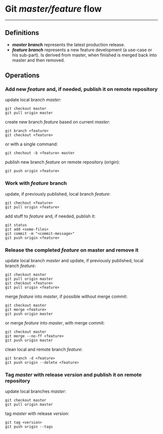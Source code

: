 # Git *master/feature* flow
----------------------------

## Definitions

- ***master branch***
represents the latest production release.
- ***feature branch***
represents a new feature development (a use-case or his sub-part). Is derived from master, when finished is merged back into master and then removed.


## Operations

### Add new *feature* and, if needed, publish it on remote repository

update local branch *master*:

    git checkout master
	git pull origin master

create new branch *feature* based on current *master*:

	git branch <feature>
    git checkout <feature>
 
 or with a single command:

	git chechout -b <feature> master

publish new branch *feature* on remote repository (origin):

	git push origin <feature>


### Work with *feature* branch

update, if previously published, local branch *feature*:

	git chechout <feature>
	git pull origin <feature>

add stuff to *feature* and, if needed, publish it:

	git status
	git add <some-files>
	git commit -m "<commit-message>"
	git push origin <feature>


### Release the completed *feature* on master and remove it

update local branch *master* and update, if previously published, local branch *feature*:

	git checkout master
	git pull origin master
	git checkout <feature>
	git pull origin <feature>

merge *feature* into *master*, if possible without merge commit:

	git checkout master
	git merge <feature>
	git push origin master

or merge *feature* into *master*, with merge commit:

	git checkout master
	git merge --no-ff <feature>
	git push origin master

clean local and remote branch *feature*:

	git branch -d <feature>
	git push origin --delete <feature>


### Tag *master* with release *version* and publish it on remote repository

update local branches *master*:

	git checkout master
	git pull origin master

tag *master* with release *version*:

	git tag <version>
	git push origin --tags
